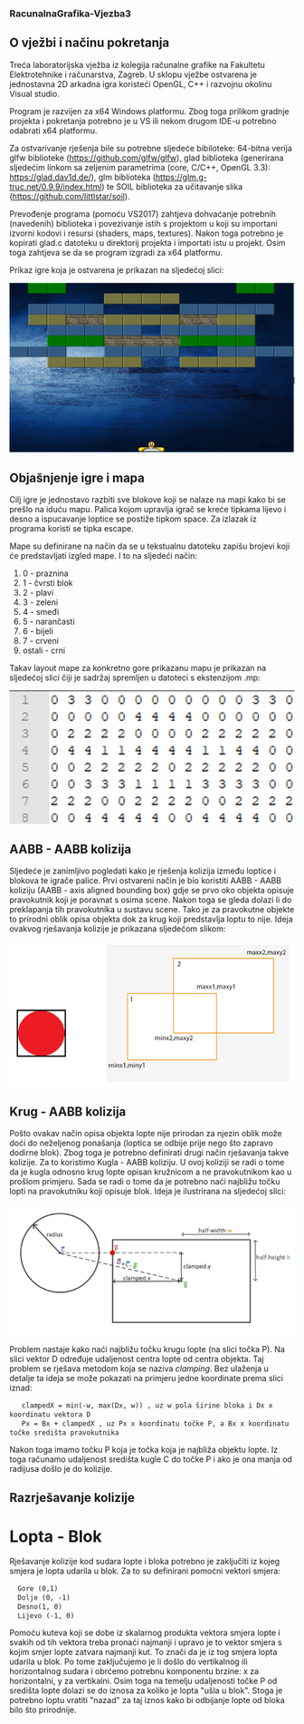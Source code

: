 ### RacunalnaGrafika-Vjezba3
## O vježbi i načinu pokretanja
Treća laboratorijska vježba iz kolegija računalne grafike na Fakultetu Elektrotehnike i računarstva, Zagreb.
U sklopu vježbe ostvarena je jednostavna 2D arkadna igra koristeći OpenGL, C++ i razvojnu okolinu Visual studio.

Program je razvijen za x64 Windows platformu. Zbog toga prilikom gradnje projekta i pokretanja potrebno je u VS ili nekom drugom IDE-u potrebno odabrati x64 platformu.

Za ostvarivanje rješenja bile su potrebne sljedeće bibiloteke:
                     64-bitna verija glfw biblioteke (https://github.com/glfw/glfw),
                     glad biblioteka (generirana sljedećim linkom sa zeljenim parametrima (core, C/C++, OpenGL 3.3): https://glad.dav1d.de/), glm biblioteka (https://glm.g-truc.net/0.9.9/index.html) te SOIL biblioteka za učitavanje slika (https://github.com/littlstar/soil).
                    
Prevođenje programa (pomoću VS2017) zahtjeva dohvaćanje potrebnih (navedenih) biblioteka i povezivanje istih s projektom  u koji su importani izvorni kodovi i resursi (shaders, maps, textures). Nakon toga potrebno je kopirati glad.c datoteku u direktorij projekta i importati istu u projekt. Osim toga zahtjeva se da se program izgradi za x64 platformu.

Prikaz igre koja je ostvarena je prikazan na sljedećoj slici:

![Screenshot](Picture1.png)

## Objašnjenje igre i mapa
Cilj igre je jednostavo razbiti sve blokove koji se nalaze na mapi kako bi se prešlo na iduću mapu. Palica kojom upravlja igrač se kreće tipkama lijevo i desno a ispucavanje loptice se postiže tipkom space. Za izlazak iz programa koristi se tipka escape.

Mape su definirane na način da se u tekstualnu datoteku zapišu brojevi koji će predstavljati izgled mape. I to na sljedeći način:
1. 0 - praznina
2. 1 - čvrsti blok
3. 2 - plavi
4. 3 - zeleni
5. 4 - smeđi
6. 5 - narančasti
7. 6 - bijeli
8. 7 - crveni
9. ostali - crni

Takav layout mape za konkretno gore prikazanu mapu je prikazan na sljedećoj slici čiji je sadržaj spremljen u datoteci s ekstenzijom .mp:

![Map](Picture2.png)

## AABB - AABB kolizija
Sljedeće je zanimljivo pogledati kako je rješenja kolizija između loptice i blokova te igrače palice. Prvi ostvareni način je bio koristiti AABB - AABB koliziju (AABB - axis aligned bounding box) gdje se prvo oko objekta opisuje pravokutnik koji je poravnat s osima scene. Nakon toga se gleda dolazi li do preklapanja tih pravokutnika u sustavu scene. Tako je za pravokutne objekte to prirodni oblik opisa objekta dok za krug koji predstavlja loptu to nije. Ideja ovakvog rješavanja kolizije je prikazana sljedećom slikom:

![Collision1](Picture3.png)


## Krug - AABB kolizija
Pošto ovakav način opisa objekta lopte nije prirodan za njezin oblik može doći do neželjenog ponašanja (loptica se odbije prije nego što zapravo dodirne blok). Zbog toga je potrebno definirati drugi način rješavanja takve kolizije. Za to koristimo Kugla - AABB koliziju. U ovoj koliziji se radi o tome da je kugla odnosno krug lopte opisan kružnicom a ne pravokutnikom kao u prošlom primjeru. Sada se radi o tome da je potrebno naći najbližu točku lopti na pravokutniku koji opisuje blok. Ideja je ilustrirana na sljedećoj slici:

![Collision2](Picture4.png)

Problem nastaje kako naći najbližu točku krugu lopte (na slici točka P). Na slici vektor D određuje udaljenost centra lopte od centra objekta. Taj problem se rješava metodom koja se naziva *clamping*. Bez ulaženja u detalje ta ideja se može pokazati na primjeru jedne koordinate prema slici iznad:

       clampedX = min(-w, max(Dx, w)) , uz w pola širine bloka i Dx x koordinatu vektora D
       Px = Bx + clampedX , uz Px x koordinatu točke P, a Bx x koordinatu točke središta pravokutnika
       
Nakon toga imamo točku P koja je točka koja je najbliža objektu lopte. Iz toga računamo udaljenost središta kugle C do točke P i ako je ona manja od radijusa došlo je do kolizije.

## Razrješavanje kolizije
# Lopta - Blok
Rješavanje kolizije kod sudara lopte i bloka potrebno je zaključiti iz kojeg smjera je lopta udarila u blok. Za to su definirani pomoćni vektori smjera:

      Gore (0,1)
      Dolje (0, -1)
      Desno(1, 0)
      Lijevo (-1, 0)

Pomoću kuteva koji se dobe iz skalarnog produkta vektora smjera lopte i svakih od tih vektora treba pronaći najmanji i upravo je to vektor smjera s kojim smjer lopte zatvara najmanji kut. To znači da je iz tog smjera lopta udarila u blok. Po tome zaključujemo je li došlo do vertikalnog ili horizontalnog sudara i obrćemo potrebnu komponentu brzine: x za horizontalni, y za vertikalni. Osim toga na temelju udaljenosti točke P od središta lopte dolazi se do iznosa za koliko je lopta "ušla u blok". Stoga je potrebno loptu vratiti "nazad" za taj iznos kako bi odbijanje lopte od bloka bilo što prirodnije.
